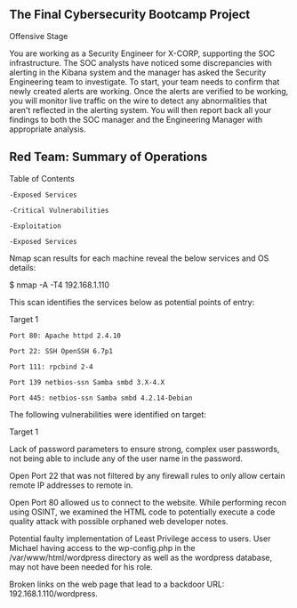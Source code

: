 ## The Final Cybersecurity Bootcamp Project

Offensive Stage

You are working as a Security Engineer for X-CORP, supporting the SOC infrastructure. The SOC analysts have noticed some discrepancies with alerting in the Kibana system and the manager has asked the Security Engineering team to investigate.
To start, your team needs to confirm that newly created alerts are working. Once the alerts are verified to be working, you will monitor live traffic on the wire to detect any abnormalities that aren't reflected in the alerting system.
You will then report back all your findings to both the SOC manager and the Engineering Manager with appropriate analysis.

## Red Team: Summary of Operations

Table of Contents

    -Exposed Services

    -Critical Vulnerabilities

    -Exploitation

    -Exposed Services

Nmap scan results for each machine reveal the below services and OS details:

$ nmap -A -T4 192.168.1.110
  
This scan identifies the services below as potential points of entry:

Target 1

    Port 80: Apache httpd 2.4.10

    Port 22: SSH OpenSSH 6.7p1

    Port 111: rpcbind 2-4

    Port 139 netbios-ssn Samba smbd 3.X-4.X

    Port 445: netbios-ssn Samba smbd 4.2.14-Debian

The following vulnerabilities were identified on target:

Target 1

Lack of password parameters to ensure strong, complex user passwords, not being able to include any of the user name in the password.

Open Port 22 that was not filtered by any firewall rules to only allow certain remote IP addresses to remote in.

Open Port 80 allowed us to connect to the website. While performing recon using OSINT, we examined the HTML code to potentially execute a code quality attack with possible orphaned web developer notes.

Potential faulty implementation of Least Privilege access to users. User Michael having access to the wp-config.php in the /var/www/html/wordpress directory as well as the wordpress database, may not have been needed for his role.

Broken links on the web page that lead to a backdoor URL: 192.168.1.110/wordpress.


